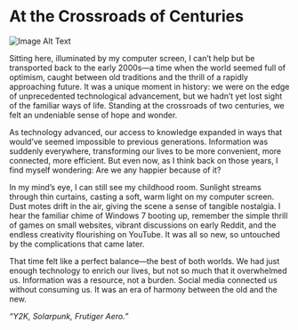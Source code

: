 # At the Crossroads of Centuries 

![Image Alt Text](https://chezeng.github.io/Media/WhatIAM/Frutiger.jpg)

Sitting here, illuminated by my computer screen, I can’t help but be transported back to the early 2000s—a time when the world seemed full of optimism, caught between old traditions and the thrill of a rapidly approaching future. It was a unique moment in history: we were on the edge of unprecedented technological advancement, but we hadn’t yet lost sight of the familiar ways of life. Standing at the crossroads of two centuries, we felt an undeniable sense of hope and wonder.

As technology advanced, our access to knowledge expanded in ways that would’ve seemed impossible to previous generations. Information was suddenly everywhere, transforming our lives to be more convenient, more connected, more efficient. But even now, as I think back on those years, I find myself wondering: Are we any happier because of it?

In my mind’s eye, I can still see my childhood room. Sunlight streams through thin curtains, casting a soft, warm light on my computer screen. Dust motes drift in the air, giving the scene a sense of tangible nostalgia. I hear the familiar chime of Windows 7 booting up, remember the simple thrill of games on small websites, vibrant discussions on early Reddit, and the endless creativity flourishing on YouTube. It was all so new, so untouched by the complications that came later.

That time felt like a perfect balance—the best of both worlds. We had just enough technology to enrich our lives, but not so much that it overwhelmed us. Information was a resource, not a burden. Social media connected us without consuming us. It was an era of harmony between the old and the new.

*“Y2K, Solarpunk, Frutiger Aero.”*
